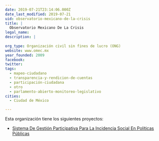 ```yaml
---
date: 2019-07-21T23:14:06.000Z
date_last_modified: 2019-07-21
uid: observatorio-mexicano-de-la-crisis
title: |
  Observatorio Mexicano De La Crisis
legal_name: 
description: |
  
org_type: Organización civil sin fines de lucro (ONG)
website: www.omec.mx
year_founded: 2009
facebook: 
twitter: 
tags:
  - mapeo-ciudadano
  - transparencia-y-rendicion-de-cuentas
  - participación-ciudadana
  - otro
  - parlamento-abierto-monitoreo-legislativo
cities: 
  - Ciudad de México

---
```


Esta organización tiene los siguientes proyectos:

- [Sistema De Gestión Participativa Para La Incidencia Social En Políticas Públicas](/proyectos/sistema-de-gestion-participativa-para-la-incidencia-social-en-politicas-publicas)
